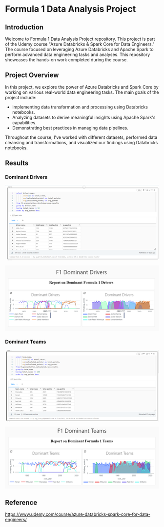 <h1>Formula 1 Data Analysis Project</h1>

<h2>Introduction</h2>

Welcome to Formula 1 Data Analysis Project repository. This project is part of the Udemy course "Azure Databricks & Spark Core for Data Engineers." The course focused on leveraging Azure Databricks and Apache Spark to perform advanced data engineering tasks and analyses. This repository showcases the hands-on work completed during the course.


<h2>Project Overview</h2>

In this project, we explore the power of Azure Databricks and Spark Core by working on various real-world data engineering tasks. The main goals of the project include:


<ul>
  <li>Implementing data transformation and processing using Databricks notebooks.</li>
  <li>Analyzing datasets to derive meaningful insights using Apache Spark's capabilities.</li>
  <li>Demonstrating best practices in managing data pipelines.</li>
</ul>

Throughout the course, I've worked with different datasets, performed data cleansing and transformations, and visualized our findings using Databricks notebooks.

<h2>Results</h2>

<h3>Dominant Drivers</h3>

![Dominant drivers](pics/dom_d.PNG)

![Dominant drivers](pics/viz_d.PNG)

<h3>Dominant Teams</h3>

![Dominant Teams](pics/dom_t.PNG)

![Dominant Teams](pics/viz_t.PNG)

<h2>Reference</h2>
<a href>https://www.udemy.com/course/azure-databricks-spark-core-for-data-engineers/</a>
